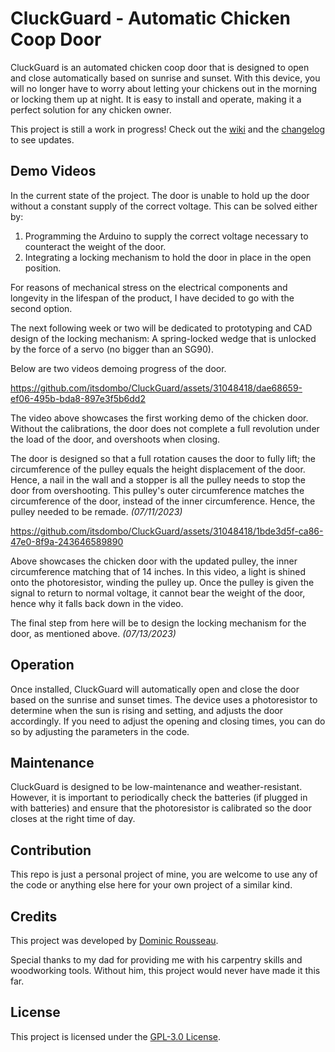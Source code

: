 # CluckGuard - Automatic Chicken Coop Door

CluckGuard is an automated chicken coop door that is designed to open and close automatically based on sunrise and sunset. With this device, you will no longer have to worry about letting your chickens out in the morning or locking them up at night. It is easy to install and operate, making it a perfect solution for any chicken owner.

This project is still a work in progress! Check out the [wiki](https://github.com/itsdombo/CluckGuard/wiki) and the [changelog](changelog.md) to see updates.

## Demo Videos

In the current state of the project. The door is unable to hold up the door without a constant supply of the correct voltage. This can be solved either by:
1. Programming the Arduino to supply the correct voltage necessary to counteract the weight of the door.
2. Integrating a locking mechanism to hold the door in place in the open position.

For reasons of mechanical stress on the electrical components and longevity in the lifespan of the product, I have decided to go with the second option.

The next following week or two will be dedicated to prototyping and CAD design of the locking mechanism: A spring-locked wedge that is unlocked by the force of a servo (no bigger than an SG90).

Below are two videos demoing progress of the door.

https://github.com/itsdombo/CluckGuard/assets/31048418/dae68659-ef06-495b-bda8-897e3f5b6dd2

The video above showcases the first working demo of the chicken door. Without the calibrations, the door does not complete a full revolution under the load of the door, and overshoots when closing.

The door is designed so that a full rotation causes the door to fully lift; the circumference of the pulley equals the height displacement of the door. Hence, a nail in the wall and a stopper is all the pulley needs to stop the door from overshooting. This pulley's outer circumference matches the circumference of the door, instead of the inner circumference. Hence, the pulley needed to be remade.
_(07/11/2023)_

https://github.com/itsdombo/CluckGuard/assets/31048418/1bde3d5f-ca86-47e0-8f9a-243646589890

Above showcases the chicken door with the updated pulley, the inner circumference matching that of 14 inches. In this video, a light is shined onto the photoresistor, winding the pulley up. Once the pulley is given the signal to return to normal voltage, it cannot bear the weight of the door, hence why it falls back down in the video.

The final step from here will be to design the locking mechanism for the door, as mentioned above.
_(07/13/2023)_

## Operation

Once installed, CluckGuard will automatically open and close the door based on the sunrise and sunset times. The device uses a photoresistor to determine when the sun is rising and setting, and adjusts the door accordingly. If you need to adjust the opening and closing times, you can do so by adjusting the parameters in the code.

## Maintenance

CluckGuard is designed to be low-maintenance and weather-resistant. However, it is important to periodically check the batteries (if plugged in with batteries) and ensure that the photoresistor is calibrated so the door closes at the right time of day.

## Contribution

This repo is just a personal project of mine, you are welcome to use any of the code or anything else here for your own project of a similar kind.

## Credits

This project was developed by [Dominic Rousseau](https://github.com/itsdombo/).

Special thanks to my dad for providing me with his carpentry skills and woodworking tools. Without him, this project would never have made it this far.

## License

This project is licensed under the [GPL-3.0 License](LICENSE).




